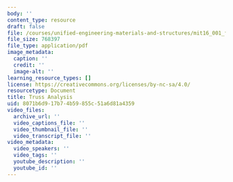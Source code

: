 ```yaml
---
body: ''
content_type: resource
draft: false
file: /courses/unified-engineering-materials-and-structures/mit16_001_f21_lec06lec07.pdf
file_size: 768397
file_type: application/pdf
image_metadata:
  caption: ''
  credit: ''
  image-alt: ''
learning_resource_types: []
license: https://creativecommons.org/licenses/by-nc-sa/4.0/
resourcetype: Document
title: Truss Analysis
uid: 8071b6d9-17b7-4b59-855c-51a6d81a4359
video_files:
  archive_url: ''
  video_captions_file: ''
  video_thumbnail_file: ''
  video_transcript_file: ''
video_metadata:
  video_speakers: ''
  video_tags: ''
  youtube_description: ''
  youtube_id: ''
---
```

